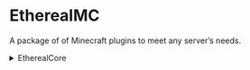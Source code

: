 # EtherealMC
A package of of Minecraft plugins to meet any server’s needs.

<details>

<summary>EtherealCore</summary>

## EtherealCore - Just the essentials
### Commands
- [x] /spawn {world}
- [x] /setspawn {world}
- [x] /home {home-name}
- [x] /sethome {home-name}
- [ ] /delhome {home-name}
- [ ] /rtp {player} 
- [ ] /help {command}
- [ ] /give {player}
- [ ] /kill {player} 
- [ ] /feed {player} 
- [ ] /heal {player}
- [ ] /weather {sun|rain}
- [ ] /time {day|night|ticks}
- [ ] /enderchest {player}
- [ ] /kick {player|all} {reason}
- [ ] /unban {ip} {player}
- [ ] /ban {ip} {player} {temp} {reason}
- [ ] /unmute {player|all}
- [ ] /mute {player|all}
- [ ] /fly {player}
- [ ] /god {player}
- [ ] /back {player}
- [ ] /top {player}
- [ ] /warp {warp-name}
- [ ] /setwarp {warp-name} {world}
- [ ] /delwarp {warp-name} {world}


</details>
